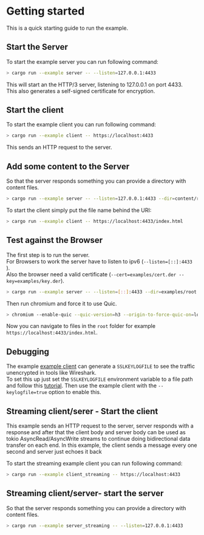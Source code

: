 # Getting started 
This is a quick starting guide to run the example.

## Start the Server
To start the example server you can run following command:

```bash
> cargo run --example server -- --listen=127.0.0.1:4433
```

This will start an the HTTP/3 server, listening to 127.0.0.1 on port 4433.  
This also generates a self-signed certificate for encryption.

## Start the client
To start the example client you can run following command:

```bash
> cargo run --example client -- https://localhost:4433
```

This sends an HTTP request to the server.  

## Add some content to the Server
So that the server responds something you can provide a directory with content files.

```bash
> cargo run --example server -- --listen=127.0.0.1:4433 --dir=content/root
```

To start the client simply put the file name behind the URI:

```bash
> cargo run --example client -- https://localhost:4433/index.html
```

## Test against the Browser 
The first step is to run the server.  
For Browsers to work the server have to listen to ipv6 (`--listen=[::]:4433 `).  
Also the browser need a valid certificate (`--cert=examples/cert.der --key=examples/key.der`).  

```bash
> cargo run --example server -- --listen=[::]:4433 --dir=examples/root --cert=examples/cert.der --key=examples/key.der
```

Then run chromium and force it to use Quic.
```bash
> chromium --enable-quic --quic-version=h3 --origin-to-force-quic-on=localhost:4433
```

Now you can navigate to files in the `root` folder for example `https://localhost:4433/index.html`.

## Debugging
The example [example client](client.rs) can generate a `SSLKEYLOGFILE` to see the traffic unencrypted in tools like Wireshark.  
To set this up just set the `SSLKEYLOGFILE` environment variable to a file path and follow this [tutorial](https://wiki.wireshark.org/TLS#using-the-pre-master-secret).
Then use the example client with the `--keylogfile=true` option to enable this.


## Streaming client/serer - Start the client

This example sends an HTTP request to the server, server responds with 
a response and after that the client body and server body can be used
as tokio AsyncRead/AsyncWrite streams to continue doing bidirectional
data transfer on each end. In this example, the client sends a message
every one second and server just echoes it back

To start the streaming example client you can run following command:

```bash
> cargo run --example client_streaming -- https://localhost:4433
```


## Streaming client/server- start the server
So that the server responds something you can provide a directory with content files.

```bash
> cargo run --example server_streaming -- --listen=127.0.0.1:4433 
```
